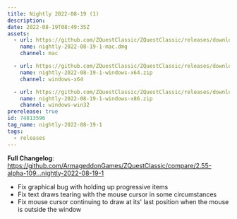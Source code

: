 ```yaml
---
title: Nightly 2022-08-19 (1)
description: 
date: 2022-08-19T08:49:35Z
assets: 
  - url: https://github.com/ZQuestClassic/ZQuestClassic/releases/download/nightly-2022-08-19-1/nightly-2022-08-19-1-mac.dmg
    name: nightly-2022-08-19-1-mac.dmg
    channel: mac

  - url: https://github.com/ZQuestClassic/ZQuestClassic/releases/download/nightly-2022-08-19-1/nightly-2022-08-19-1-windows-x64.zip
    name: nightly-2022-08-19-1-windows-x64.zip
    channel: windows-x64

  - url: https://github.com/ZQuestClassic/ZQuestClassic/releases/download/nightly-2022-08-19-1/nightly-2022-08-19-1-windows-x86.zip
    name: nightly-2022-08-19-1-windows-x86.zip
    channel: windows-win32
prerelease: true
id: 74813596
tag_name: nightly-2022-08-19-1
tags:
  - releases
---
```


**Full Changelog**: https://github.com/ArmageddonGames/ZQuestClassic/compare/2.55-alpha-109...nightly-2022-08-19-1

- Fix graphical bug with holding up progressive items
- Fix text draws tearing with the mouse cursor in some circumstances
- Fix mouse cursor continuing to draw at its' last position when the mouse is outside the window
